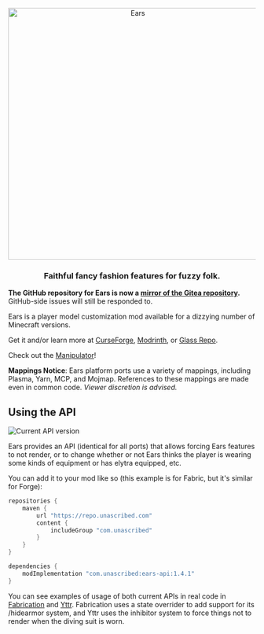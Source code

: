 <p align="center">
  <img src="https://unascribed.com/ears-banner.png?v=2" alt="Ears" width="512"/>
  <h3 align="center">Faithful fancy fashion features for fuzzy folk.</h3>
</p>

**The GitHub repository for Ears is now a [mirror of the Gitea repository](https://git.sleeping.town/unascribed/Ears).** GitHub-side issues will still be responded to.

Ears is a player model customization mod available for a dizzying number of Minecraft versions.

Get it and/or learn more at [CurseForge](https://www.curseforge.com/minecraft/mc-mods/ears), [Modrinth](https://modrinth.com/mod/ears),
or [Glass Repo](https://glass-repo.net/repo/mod/ears).

Check out the [Manipulator](https://unascribed.com/ears)!

**Mappings Notice**: Ears platform ports use a variety of mappings, including Plasma, Yarn, MCP, and Mojmap.
References to these mappings are made even in common code. *Viewer discretion is advised.*

## Using the API

![Current API version](https://img.shields.io/maven-metadata/v?color=%23FB0&label=current%20api%20version&metadataUrl=https%3A%2F%2Frepo.unascribed.com%2Fcom%2Funascribed%2Fears-api%2Fmaven-metadata.xml)

Ears provides an API (identical for all ports) that allows forcing Ears features to not render, or to change whether or not Ears thinks the player is wearing some kinds of equipment or has elytra equipped, etc.

You can add it to your mod like so (this example is for Fabric, but it's similar for Forge):

```gradle
repositories {
	maven {
		url "https://repo.unascribed.com"
		content {
			includeGroup "com.unascribed"
		}
	}
}

dependencies {
	modImplementation "com.unascribed:ears-api:1.4.1"
}
```

You can see examples of usage of both current APIs in real code in [Fabrication](https://github.com/unascribed/Fabrication/blob/1.17/src/main/java/com/unascribed/fabrication/features/FeatureHideArmor.java#L62) and [Yttr](https://github.com/unascribed/Yttr/blob/trunk/src/main/java/com/unascribed/yttr/compat/EarsCompat.java). Fabrication uses a state overrider to add support for its /hidearmor system, and Yttr uses the inhibitor system to force things not to render when the diving suit is worn.
